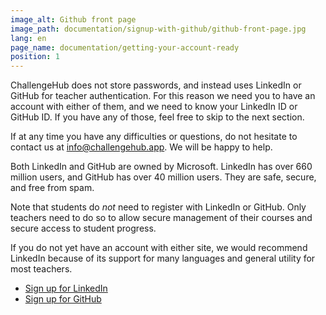 ```yaml
---
image_alt: Github front page
image_path: documentation/signup-with-github/github-front-page.jpg
lang: en
page_name: documentation/getting-your-account-ready
position: 1
---
```


ChallengeHub does not store passwords, and instead uses LinkedIn or GitHub for teacher authentication. For this reason we need you to have an account with either of them, and we need to know your LinkedIn ID or GitHub ID. If you have any of those, feel free to skip to the next section.

If at any time you have any difficulties or questions, do not hesitate to contact us at [info@challengehub.app](mailto:info@challengehub.app). We will be happy to help.

Both LinkedIn and GitHub are owned by Microsoft. LinkedIn has over 660 million users, and GitHub has over 40 million users. They are safe, secure, and free from spam.

Note that students do *not* need to register with LinkedIn or GitHub. Only teachers need to do so to allow secure management of their courses and secure access to student progress.

If you do not yet have an account with either site, we would recommend LinkedIn because of its support for many languages and general utility for most teachers.

- [Sign up for LinkedIn](https://www.linkedin.com)
- [Sign up for GitHub](https://github.com)
